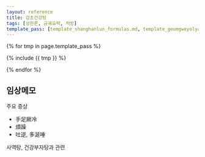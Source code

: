 ```yaml
---
layout: reference
title: 감초건강탕
tags: [상한론, 금궤요략, 처방]
template_pass: [template_shanghanlun_formulas.md, template_geumgweyolyag_formulas.md, template_etc_formulas.md]
---
```



{% for tmp in page.template_pass %}

{% include {{ tmp }} %}

{% endfor %}


## 임상메모

주요 증상
* 手足厥冷
* 煩躁
* 吐逆, 多涎唾

사역탕, 건강부자탕과 관련
